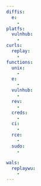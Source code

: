 ```yaml
---
diffis:
  e:
    -
platfs:
  vulnhub:
    -
curls:
  replay:
    -
functions:
  unix:
    -
  e:
    -
  vulnhub:
    -
  rev:
    -
  creds:
    -
  ci:
    -
  rce:
    -
  sudo:
    -

wals:
  replaywu:
    -
---
```

